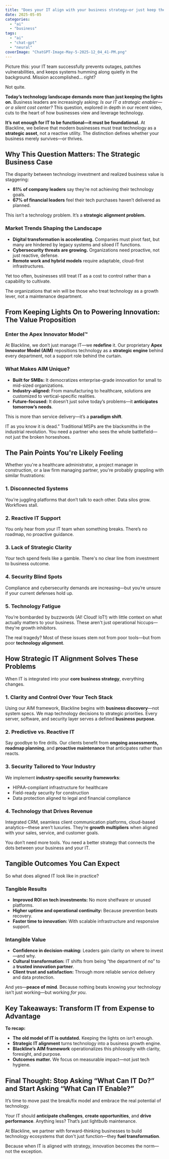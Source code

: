 ```yaml
---
title: "Does your IT align with your business strategy—or just keep the lights on?"
date: 2025-05-05
categories: 
  - "ai"
  - "business"
tags: 
  - "ai"
  - "chat-gpt"
  - "neural"
coverImage: "ChatGPT-Image-May-5-2025-12_04_41-PM.png"
---
```


Picture this: your IT team successfully prevents outages, patches vulnerabilities, and keeps systems humming along quietly in the background. Mission accomplished… right?

Not quite.

**Today’s technology landscape demands more than just keeping the lights on.** Business leaders are increasingly asking: _Is our IT a strategic enabler—or a silent cost center?_ This question, explored in depth in our recent video, cuts to the heart of how businesses view and leverage technology.

**It’s not enough for IT to be functional—it must be foundational.** At Blackline, we believe that modern businesses must treat technology as a **strategic asset**, not a reactive utility. The distinction defines whether your business merely survives—or thrives.

## Why This Question Matters: The Strategic Business Case

The disparity between technology investment and realized business value is staggering:

- **81% of company leaders** say they’re not achieving their technology goals.
- **67% of financial leaders** feel their tech purchases haven’t delivered as planned.

This isn’t a technology problem. It’s a **strategic alignment problem.**

### Market Trends Shaping the Landscape

- **Digital transformation is accelerating.** Companies must pivot fast, but many are hindered by legacy systems and siloed IT functions.
- **Cybersecurity threats are growing.** Organizations need proactive, not just reactive, defense.
- **Remote work and hybrid models** require adaptable, cloud-first infrastructures.

Yet too often, businesses still treat IT as a cost to control rather than a capability to cultivate.

The organizations that win will be those who treat technology as a growth lever, not a maintenance department.

## From Keeping Lights On to Powering Innovation: The Value Proposition

### Enter the Apex Innovator Model™

At Blackline, we don’t just manage IT—we **redefine** it. Our proprietary **Apex Innovator Model (AIM)** repositions technology as a **strategic engine** behind every department, not a support role behind the curtain.

### What Makes AIM Unique?

- **Built for SMBs:** It democratizes enterprise-grade innovation for small to mid-sized organizations.
- **Industry-aligned:** From manufacturing to healthcare, solutions are customized to vertical-specific realities.
- **Future-focused:** It doesn’t just solve today’s problems—it **anticipates tomorrow’s needs**.

This is more than service delivery—it’s a **paradigm shift**.

IT as you know it is dead.” Traditional MSPs are the blacksmiths in the industrial revolution. You need a partner who sees the whole battlefield—not just the broken horseshoes.

## The Pain Points You're Likely Feeling

Whether you're a healthcare administrator, a project manager in construction, or a law firm managing partner, you're probably grappling with similar frustrations:

### 1\. **Disconnected Systems**

You’re juggling platforms that don’t talk to each other. Data silos grow. Workflows stall.

### 2\. **Reactive IT Support**

You only hear from your IT team when something breaks. There’s no roadmap, no proactive guidance.

### 3\. **Lack of Strategic Clarity**

Your tech spend feels like a gamble. There's no clear line from investment to business outcome.

### 4\. **Security Blind Spots**

Compliance and cybersecurity demands are increasing—but you’re unsure if your current defenses hold up.

### 5\. **Technology Fatigue**

You’re bombarded by buzzwords (AI! Cloud! IoT!) with little context on what actually matters to your business. These aren't just operational hiccups—they're growth inhibitors.

The real tragedy? Most of these issues stem not from poor tools—but from poor **technology alignment**.

## How Strategic IT Alignment Solves These Problems

When IT is integrated into your **core business strategy**, everything changes.

### 1\. **Clarity and Control Over Your Tech Stack**

Using our AIM framework, Blackline begins with **business discovery**—not system specs. We map technology decisions to strategic priorities. Every server, software, and security layer serves a defined **business purpose**.

### 2\. **Predictive vs. Reactive IT**

Say goodbye to fire drills. Our clients benefit from **ongoing assessments, roadmap planning**, and **proactive maintenance** that anticipates rather than reacts.

### 3\. **Security Tailored to Your Industry**

We implement **industry-specific security frameworks**:

- HIPAA-compliant infrastructure for healthcare
- Field-ready security for construction
- Data protection aligned to legal and financial compliance

### 4\. **Technology that Drives Revenue**

Integrated CRM, seamless client communication platforms, cloud-based analytics—these aren’t luxuries. They’re **growth multipliers** when aligned with your sales, service, and customer goals.

You don’t need more tools. You need a better strategy that connects the dots between your business and your IT.

## Tangible Outcomes You Can Expect

So what does aligned IT look like in practice?

### Tangible Results

- **Improved ROI on tech investments:** No more shelfware or unused platforms.
- **Higher uptime and operational continuity:** Because prevention beats recovery.
- **Faster time to innovation:** With scalable infrastructure and responsive support.

### Intangible Value

- **Confidence in decision-making:** Leaders gain clarity on where to invest—and why.
- **Cultural transformation:** IT shifts from being “the department of no” to a **trusted innovation partner**.
- **Client trust and satisfaction:** Through more reliable service delivery and data protection.

And yes—**peace of mind**. Because nothing beats knowing your technology isn’t just working—but working _for you_.

## Key Takeaways: Transform IT from Expense to Advantage

**To recap:**

- **The old model of IT is outdated.** Keeping the lights on isn’t enough.
- **Strategic IT alignment** turns technology into a business growth engine.
- **Blackline’s AIM framework** operationalizes this philosophy with clarity, foresight, and purpose.
- **Outcomes matter.** We focus on measurable impact—not just tech hygiene.

## Final Thought: Stop Asking “What Can IT Do?” and Start Asking “What Can IT Enable?”

It’s time to move past the break/fix model and embrace the real potential of technology.

Your IT should **anticipate challenges**, **create opportunities**, and **drive performance**. Anything less? That’s just lightbulb maintenance.

At Blackline, we partner with forward-thinking businesses to build technology ecosystems that don't just function—they **fuel transformation**.

Because when IT is aligned with strategy, innovation becomes the norm—not the exception.
